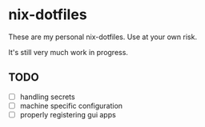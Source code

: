 # nix-dotfiles

These are my personal nix-dotfiles.
Use at your own risk.

It's still very much work in progress.

## TODO

- [ ] handling secrets
- [ ] machine specific configuration
- [ ] properly registering gui apps
